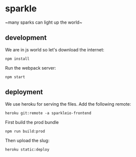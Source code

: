# sparkle

 ~many sparks can light up the world~

## development

We are in js world so let's download the internet:

    npm install

Run the webpack server:

    npm start


## deployment

We use heroku for serving the files. Add the following remote:

    heroku git:remote -a sparkleio-frontend

First build the prod bundle

    npm run build:prod

Then upload the slug:

    heroku static:deploy
